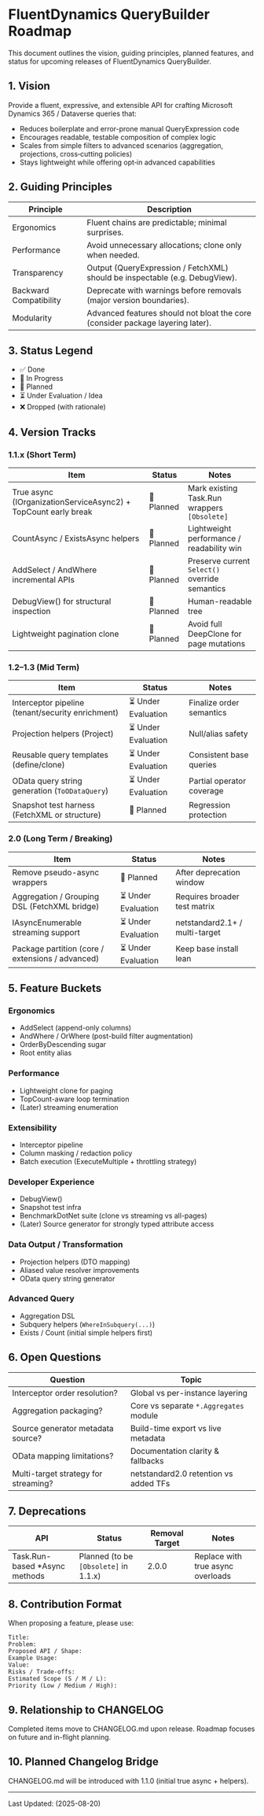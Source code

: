 # FluentDynamics QueryBuilder Roadmap

This document outlines the vision, guiding principles, planned features, and status for upcoming releases of FluentDynamics QueryBuilder.

## 1. Vision
Provide a fluent, expressive, and extensible API for crafting Microsoft Dynamics 365 / Dataverse queries that:
- Reduces boilerplate and error-prone manual QueryExpression code
- Encourages readable, testable composition of complex logic
- Scales from simple filters to advanced scenarios (aggregation, projections, cross‑cutting policies)
- Stays lightweight while offering opt‑in advanced capabilities

## 2. Guiding Principles
| Principle | Description |
|-----------|-------------|
| Ergonomics | Fluent chains are predictable; minimal surprises. |
| Performance | Avoid unnecessary allocations; clone only when needed. |
| Transparency | Output (QueryExpression / FetchXML) should be inspectable (e.g. DebugView). |
| Backward Compatibility | Deprecate with warnings before removals (major version boundaries). |
| Modularity | Advanced features should not bloat the core (consider package layering later). |

## 3. Status Legend
- ✅ Done
- 🚧 In Progress
- 📝 Planned
- ⏳ Under Evaluation / Idea
- ❌ Dropped (with rationale)

## 4. Version Tracks

### 1.1.x (Short Term)
| Item | Status | Notes |
|------|--------|-------|
| True async (IOrganizationServiceAsync2) + TopCount early break | 📝 Planned | Mark existing Task.Run wrappers `[Obsolete]` |
| CountAsync / ExistsAsync helpers | 📝 Planned | Lightweight performance / readability win |
| AddSelect / AndWhere incremental APIs | 📝 Planned | Preserve current `Select()` override semantics |
| DebugView() for structural inspection | 📝 Planned | Human-readable tree |
| Lightweight pagination clone | 📝 Planned | Avoid full DeepClone for page mutations |

### 1.2–1.3 (Mid Term)
| Item | Status | Notes |
|------|--------|-------|
| Interceptor pipeline (tenant/security enrichment) | ⏳ Under Evaluation | Finalize order semantics |
| Projection helpers (Project<T>) | ⏳ Under Evaluation | Null/alias safety |
| Reusable query templates (define/clone) | ⏳ Under Evaluation | Consistent base queries |
| OData query string generation (`ToODataQuery`) | ⏳ Under Evaluation | Partial operator coverage |
| Snapshot test harness (FetchXML or structure) | 📝 Planned | Regression protection |

### 2.0 (Long Term / Breaking)
| Item | Status | Notes |
|------|--------|-------|
| Remove pseudo-async wrappers | 📝 Planned | After deprecation window |
| Aggregation / Grouping DSL (FetchXML bridge) | ⏳ Under Evaluation | Requires broader test matrix |
| IAsyncEnumerable streaming support | ⏳ Under Evaluation | netstandard2.1+ / multi-target |
| Package partition (core / extensions / advanced) | ⏳ Under Evaluation | Keep base install lean |

## 5. Feature Buckets

### Ergonomics
- AddSelect (append-only columns)
- AndWhere / OrWhere (post-build filter augmentation)
- OrderByDescending sugar
- Root entity alias

### Performance
- Lightweight clone for paging
- TopCount-aware loop termination
- (Later) streaming enumeration

### Extensibility
- Interceptor pipeline
- Column masking / redaction policy
- Batch execution (ExecuteMultiple + throttling strategy)

### Developer Experience
- DebugView()
- Snapshot test infra
- BenchmarkDotNet suite (clone vs streaming vs all-pages)
- (Later) Source generator for strongly typed attribute access

### Data Output / Transformation
- Projection helpers (DTO mapping)
- Aliased value resolver improvements
- OData query string generator

### Advanced Query
- Aggregation DSL
- Subquery helpers (`WhereInSubquery(...)`)
- Exists / Count (initial simple helpers first)

## 6. Open Questions
| Question | Topic |
|----------|-------|
| Interceptor order resolution? | Global vs per-instance layering |
| Aggregation packaging? | Core vs separate `*.Aggregates` module |
| Source generator metadata source? | Build-time export vs live metadata |
| OData mapping limitations? | Documentation clarity & fallbacks |
| Multi-target strategy for streaming? | netstandard2.0 retention vs added TFs |

## 7. Deprecations
| API | Status | Removal Target | Notes |
|-----|--------|----------------|-------|
| Task.Run-based *Async methods | Planned (to be `[Obsolete]` in 1.1.x) | 2.0.0 | Replace with true async overloads |

## 8. Contribution Format
When proposing a feature, please use:
```
Title:
Problem:
Proposed API / Shape:
Example Usage:
Value:
Risks / Trade-offs:
Estimated Scope (S / M / L):
Priority (Low / Medium / High):
```

## 9. Relationship to CHANGELOG
Completed items move to CHANGELOG.md upon release. Roadmap focuses on future and in-flight planning.

## 10. Planned Changelog Bridge
CHANGELOG.md will be introduced with 1.1.0 (initial true async + helpers).

---

Last Updated: (2025-08-20)
